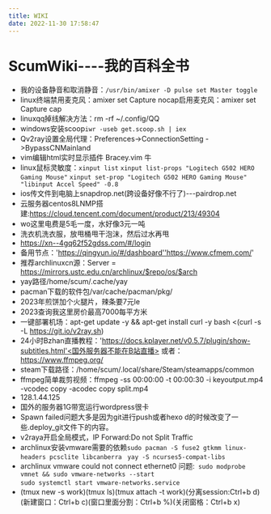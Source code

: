 ```yaml
---
title: WIKI
date: 2022-11-30 17:58:47
---
```

# ScumWiki----我的百科全书
* 我的设备静音和取消静音：`/usr/bin/amixer -D pulse set Master toggle`
* linux终端禁用麦克风：amixer set Capture nocap启用麦克风：amixer set Capture cap
* linuxqq掉线解决方法：rm -rf ~/.config/QQ
* windows安装scoop`iwr -useb get.scoop.sh | iex`
* Qv2ray设置全局代理：Preferences->ConnectionSetting ->BypassCNMainland
* vim编辑html实时显示插件 Bracey.vim 牛
* linux鼠标灵敏度：`xinput list` `xinput list-props "Logitech G502 HERO Gaming Mouse"` `xinput set-prop "Logitech G502 HERO Gaming Mouse" "libinput Accel Speed" -0.8`
* ios传文件到电脑上snapdrop.net(跨设备好像不行了)---pairdrop.net
* 云服务器centos8LNMP搭建:https://cloud.tencent.com/document/product/213/49304
* wo这里电费是5毛一度，水好像3元一吨
* 洗衣机洗衣服，放甩桶甩干泡沫，然后过水再甩
* https://xn--4gq62f52gdss.com/#/login
* 备用节点：'https://qingyun.io/#/dashboard''https://www.cfmem.com/'
* 推荐archlinuxcn源：Server = https://mirrors.ustc.edu.cn/archlinux/$repo/os/$arch
* yay路径/home/scum/.cache/yay
* pacman下载的软件包/var/cache/pacman/pkg/ 
* 2023年煎饼加个火腿片，辣条要7元le
* 2023查询我这里房价最高7000每平方米
* 一键部署机场：apt-get update -y && apt-get install curl -y 
bash <(curl -s -L https://git.io/v2ray.sh)
* 24小时Bzhan直播教程：'https://docs.kplayer.net/v0.5.7/plugin/show-subtitles.html'<国外服务器不能在B站直播>
或者：https://www.ffmpeg.org/
* steam下载路径：/home/scum/.local/share/Steam/steamapps/common
* ffmpeg简单裁剪视频：ffmpeg -ss 00:00:00 -t 00:00:30 -i keyoutput.mp4 -vcodec copy -acodec copy split.mp4
* 128.1.44.125
* 国外的服务器1G带宽运行wordpress很卡
* Spawn failed问题大多是因为git进行push或者hexo d的时候改变了一些.deploy_git文件下的内容。
* v2raya开启全局模式，IP Forward:Do not Split Traffic
* archlinux安装vmware需要的依赖`sudo pacman -S fuse2 gtkmm linux-headers pcsclite libcanberra`    ` yay -S ncurses5-compat-libs`
* archlinux vmware could not connect ethernet0 问题:` sudo modprobe vmnet && sudo vmware-networks --start`     
`sudo systemctl start vmware-networks.service`
* (tmux new -s work)(tmux ls)(tmux attach -t work)(分离session:Ctrl+b d)(新建窗口：Ctrl+b c)(窗口里面分割：Ctrl+b %)(关闭窗格：Ctrl+b x)

